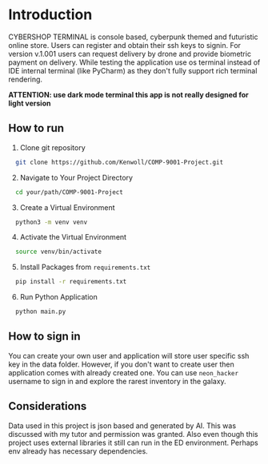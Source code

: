 # Introduction

CYBERSHOP TERMINAL is console based, cyberpunk themed and futuristic online store. Users can register and obtain their 
ssh keys to signin. For version v.1.001 users can request delivery by drone and provide biometric payment on delivery.
While testing the application use os terminal instead of IDE internal terminal (like PyCharm) as they don't fully 
support rich terminal rendering.

**ATTENTION: use dark mode terminal this app is not really designed for light version**

## How to run

1. Clone git repository
```bash
  git clone https://github.com/Kenwoll/COMP-9001-Project.git
```

2. Navigate to Your Project Directory
```bash
  cd your/path/COMP-9001-Project
```
3. Create a Virtual Environment
```bash
  python3 -m venv venv
```
4. Activate the Virtual Environment
```bash
  source venv/bin/activate
```
5. Install Packages from `requirements.txt`
```bash
  pip install -r requirements.txt
```
6. Run Python Application
```bash
  python main.py
```

## How to sign in

You can create your own user and application will store user specific ssh key in the data folder. However, if you don't want to create user then application comes with already created one.
You can use `neon_hacker` username to sign in and explore the rarest inventory in the galaxy.

## Considerations

Data used in this project is json based and generated by AI. This was discussed with my tutor and permission was 
granted. Also even though this project uses external libraries it still can run in the ED environment. 
Perhaps env already has necessary dependencies.